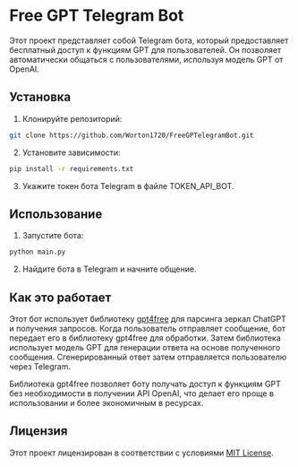 # Free GPT Telegram Bot

Этот проект представляет собой Telegram бота, который предоставляет бесплатный доступ к функциям GPT для пользователей. Он позволяет автоматически общаться с пользователями, используя модель GPT от OpenAI.

## Установка

1. Клонируйте репозиторий:
```bash
git clone https://github.com/Worton1720/FreeGPTelegramBot.git
```

2. Установите зависимости:
```bash
pip install -r requirements.txt
```

3. Укажите токен бота Telegram в файле TOKEN_API_BOT.

## Использование

1. Запустите бота:
```bash
python main.py
```

2. Найдите бота в Telegram и начните общение.

## Как это работает

Этот бот использует библиотеку [gpt4free](https://github.com/xtekky/gpt4free) для парсинга зеркал ChatGPT и получения запросов. Когда пользователь отправляет сообщение, бот передает его в библиотеку gpt4free для обработки. Затем библиотека использует модель GPT для генерации ответа на основе полученного сообщения. Сгенерированный ответ затем отправляется пользователю через Telegram.

Библиотека gpt4free позволяет боту получать доступ к функциям GPT без необходимости в получении API OpenAI, что делает его проще в использовании и более экономичным в ресурсах.

## Лицензия
Этот проект лицензирован в соответствии с условиями [MIT License](https://opensource.org/licenses/MIT).

